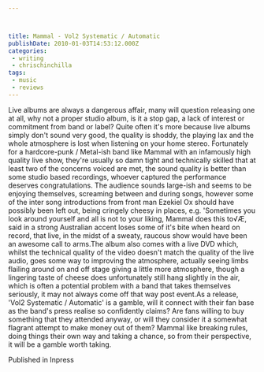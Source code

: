 ```yaml
---



title: Mammal - Vol2 Systematic / Automatic
publishDate: 2010-01-03T14:53:12.000Z
categories:
 - writing
 - chrischinchilla
tags: 
 - music 
 - reviews
---
```


Live albums are always a dangerous affair, many will question releasing one at all, why not a proper studio album, is it a stop gap, a lack of interest or commitment from band or label? Quite often it's more because live albums simply don't sound very good, the quality is shoddy, the playing lax and the whole atmosphere is lost when listening on your home stereo. Fortunately for a hardcore-punk / Metal-ish band like Mammal with an infamously high quality live show, they're usually so damn tight and technically skilled that at least two of the concerns voiced are met, the sound quality is better than some studio based recordings, whoever captured the performance deserves congratulations. The audience sounds large-ish and seems to be enjoying themselves, screaming between and during songs, however some of the inter song introductions from front man Ezekiel Ox should have possibly been left out, being cringely cheesy in places, e.g. 'Sometimes you look around yourself and all is not to your liking, Mammal does this to√Æ, said in a strong Australian accent loses some of it's bite when heard on record, that live, in the midst of a sweaty, raucous show would have been an awesome call to arms.The album also comes with a live DVD which, whilst the technical quality of the video doesn't match the quality of the live audio, goes some way to improving the atmosphere, actually seeing limbs flailing around on and off stage giving a little more atmosphere, though a lingering taste of cheese does unfortunately still hang slightly in the air, which is often a potential problem with a band that takes themselves seriously, it may not always come off that way post event.As a release, 'Vol2 Systematic / Automatic' is a gamble, will it connect with their fan base as the band's press realise so confidently claims? Are fans willing to buy something that they attended anyway, or will they consider it a somewhat flagrant attempt to make money out of them? Mammal like breaking rules, doing things their own way and taking a chance, so from their perspective, it will be a gamble worth taking.

Published in Inpress
